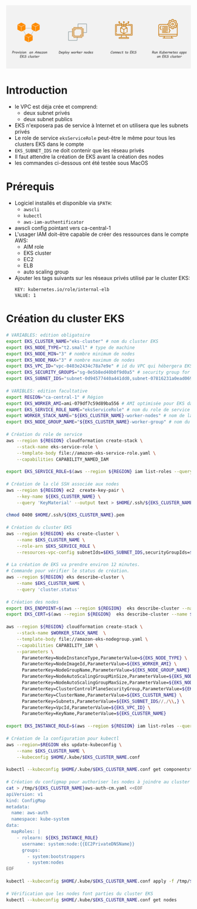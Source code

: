 ![EKS](https://raw.githubusercontent.com/fmedery/eks-private-yul/master/img/eks.png)

# Introduction
* le VPC est déja crée et comprend:
  * deux subnet privés
  * deux subnet publics
* EKS n'exposera pas de service à Internet et on utilisera que les subnets privés
* Le role de service `eksServiceRole` peut-être le même pour tous les clusters EKS dans le compte
* `EKS_SUBNET_IDS` ne doit contenir que les réseau privés
* Il faut attendre la création de EKS avant la création des nodes
* les commandes ci-dessous ont été testée sous MacOS

# Prérequis
* Logiciel installés et disponible via `$PATH`:
  * `awscli`
  * `kubectl`
  * `aws-iam-authentificator`
* awscli config pointant vers ca-central-1
* L'usager IAM doit-être capable de créer des ressources dans le compte AWS:
  * AIM role
  * EKS cluster
  * EC2
  * ELB
  * auto scaling group
* Ajouter les tags suivants sur les réseaux privés utilisé par le cluster EKS:
  ```
  KEY: kubernetes.io/role/internal-elb
  VALUE: 1 
  ```

# Création du cluster EKS
```sh
# VARIABLES: edition obligatoire
export EKS_CLUSTER_NAME="eks-cluster" # nom du cluster EKS 
export EKS_NODE_TYPE="t2.small" # type de machine 
export EKS_NODE_MIN="3" # nombre minimum de nodes
export EKS_NODE_MAX="3" # nombre maximum de nodes
export EKS_VPC_ID="vpc-0403e2434c78a7e9e" # id du VPC qui hébergera EKS https://ca-central-1.console.aws.amazon.com/vpc/home?region=ca-central-1#vpcs:sort=VpcId
export EKS_SECURITY_GROUPS="sg-0e5b8ed40b0f9d0a5" # security group for EKS Control Plane
export EKS_SUBNET_IDS="subnet-0d94577440a441dd0,subnet-07816231a0ead0694" # Private Subnet only https://ca-central-1.console.aws.amazon.com/vpc/home?region=ca-central-1#subnets:sort=SubnetId

# VARIBLES: edition facultative
export REGION="ca-central-1" # Région 
export EKS_WORKER_AMI=ami-079df7c59d89ba556 # AMI optimisée pour EKS dans la region ca-central-1
export EKS_SERVICE_ROLE_NAME="eksServiceRole" # nom du role de service EKS
export WORKER_STACK_NAME="${EKS_CLUSTER_NAME}-worker-nodes" # nom de la stack pour la création des nodes
export EKS_NODE_GROUP_NAME="${EKS_CLUSTER_NAME}-worker-group" # nom du nodegroup

# Création du role de service
aws --region ${REGION} cloudformation create-stack \
    --stack-name eks-service-role \
    --template-body file://amazon-eks-service-role.yaml \
    --capabilities CAPABILITY_NAMED_IAM

export EKS_SERVICE_ROLE=$(aws --region ${REGION} iam list-roles --query 'Roles[?contains(RoleName, `eksService`) ].Arn' --out text) # On va chercher l'ARN du role de EKS

# Création de la clé SSH associée aux nodes
aws --region ${REGION} ec2  create-key-pair \
    --key-name ${EKS_CLUSTER_NAME} \
    --query 'KeyMaterial' --output text > $HOME/.ssh/${EKS_CLUSTER_NAME}.pem

chmod 0400 $HOME/.ssh/${EKS_CLUSTER_NAME}.pem

# Création du cluster EKS
aws --region ${REGION} eks create-cluster \
    --name $EKS_CLUSTER_NAME \
    --role-arn $EKS_SERVICE_ROLE \
    --resources-vpc-config subnetIds=$EKS_SUBNET_IDS,securityGroupIds=$EKS_SECURITY_GROUPS

# La création de EKS va prendre environ 12 minutes.
# Commande pour vérifier le status de création.
aws --region ${REGION} eks describe-cluster \
    --name $EKS_CLUSTER_NAME \
    --query 'cluster.status'

# Création des nodes
export EKS_ENDPOINT=$(aws --region ${REGION}  eks describe-cluster --name $EKS_CLUSTER_NAME --query cluster.endpoint)
export EKS_CERT=$(aws --region ${REGION}  eks describe-cluster --name $EKS_CLUSTER_NAME --query cluster.certificateAuthority.data)

aws --region ${REGION} cloudformation create-stack \
    --stack-name $WORKER_STACK_NAME  \
    --template-body file://amazon-eks-nodegroup.yaml \
    --capabilities CAPABILITY_IAM \
    --parameters \
      ParameterKey=NodeInstanceType,ParameterValue=${EKS_NODE_TYPE} \
      ParameterKey=NodeImageId,ParameterValue=${EKS_WORKER_AMI} \
      ParameterKey=NodeGroupName,ParameterValue=${EKS_NODE_GROUP_NAME} \
      ParameterKey=NodeAutoScalingGroupMinSize,ParameterValue=${EKS_NODE_MIN} \
      ParameterKey=NodeAutoScalingGroupMaxSize,ParameterValue=${EKS_NODE_MAX} \
      ParameterKey=ClusterControlPlaneSecurityGroup,ParameterValue=${EKS_SECURITY_GROUPS} \
      ParameterKey=ClusterName,ParameterValue=${EKS_CLUSTER_NAME} \
      ParameterKey=Subnets,ParameterValue=${EKS_SUBNET_IDS//,/\\,} \
      ParameterKey=VpcId,ParameterValue=${EKS_VPC_ID} \
      ParameterKey=KeyName,ParameterValue=${EKS_CLUSTER_NAME}

export EKS_INSTANCE_ROLE=$(aws --region ${REGION} iam list-roles --query 'Roles[?contains(RoleName, `'${EKS_CLUSTER_NAME}'-worker-nodes`) ].Arn' --out text) # on va chercher l'ARN du roles des nodes

# Création de la configuration pour kubectl
aws --region=$REGION eks update-kubeconfig \
    --name $EKS_CLUSTER_NAME \
    --kubeconfig $HOME/.kube/$EKS_CLUSTER_NAME.conf

kubectl --kubeconfig $HOME/.kube/$EKS_CLUSTER_NAME.conf get componentstatus  # test la connectivité et le control plane

# Création du configmap pour authoriser les nodes à joindre au cluster EKS
cat > /tmp/${EKS_CLUSTER_NAME}aws-auth-cm.yaml <<EOF
apiVersion: v1
kind: ConfigMap
metadata:
  name: aws-auth
  namespace: kube-system
data:
  mapRoles: |
    - rolearn: ${EKS_INSTANCE_ROLE}
      username: system:node:{{EC2PrivateDNSName}}
      groups:
        - system:bootstrappers
        - system:nodes
EOF

kubectl --kubeconfig $HOME/.kube/$EKS_CLUSTER_NAME.conf apply -f /tmp/${EKS_CLUSTER_NAME}aws-auth-cm.yaml

# Vérification que les nodes font parties du cluster EKS
kubectl --kubeconfig $HOME/.kube/$EKS_CLUSTER_NAME.conf get nodes
```
